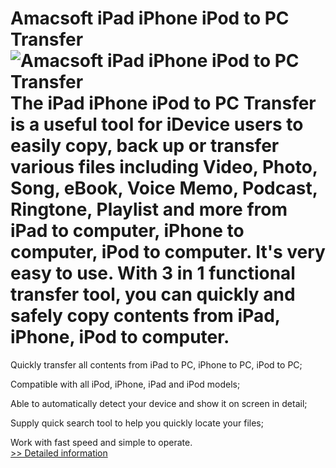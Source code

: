 # Amacsoft iPad iPhone iPod to PC Transfer<br />![Amacsoft iPad iPhone iPod to PC Transfer](https://mycommerce.akamaized.net/api/pimages/P300924578/BIG/300924578.PNG)<br />The iPad iPhone iPod to PC Transfer is a useful tool for iDevice users to easily copy, back up or transfer various files including Video, Photo, Song, eBook, Voice Memo, Podcast, Ringtone, Playlist and more from iPad to computer, iPhone to computer, iPod to computer. It's very easy to use. With 3 in 1 functional transfer tool, you can quickly and safely copy contents from iPad, iPhone, iPod to computer.

Quickly transfer all contents from iPad to PC, iPhone to PC, iPod to PC;

Compatible with all iPod, iPhone, iPad and iPod models;

Able to automatically detect your device and show it on screen in detail;

Supply quick search tool to help you quickly locate your files;

Work with fast speed and simple to operate.<br />[>> Detailed information](https://secure.shareit.com/shareit/product.html?productid=300924578&affiliateid=200057808)